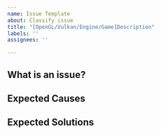 ```yaml
---
name: Issue Template
about: Classify issue
title: "[OpenGL/Vulkan/Engine/Game]Description"
labels: ''
assignees: ''

---
```


## What is an issue?

## Expected Causes

## Expected Solutions
